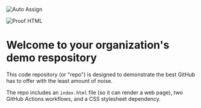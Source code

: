 ![Auto Assign](https://github.com/keluaran-data-macau-ramdajs-com/demo-repository/actions/workflows/auto-assign.yml/badge.svg)

![Proof HTML](https://github.com/keluaran-data-macau-ramdajs-com/demo-repository/actions/workflows/proof-html.yml/badge.svg)

# Welcome to your organization's demo respository
This code repository (or "repo") is designed to demonstrate the best GitHub has to offer with the least amount of noise.

The repo includes an `index.html` file (so it can render a web page), two GitHub Actions workflows, and a CSS stylesheet dependency.
